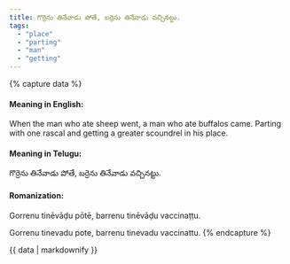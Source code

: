 ```yaml
---
title: గొర్రెను తినేవాడు పోతే, బర్రెను తినేవాడు వచ్చినట్టు.
tags:
  - "place"
  - "parting"
  - "man"
  - "getting"
---
```


{% capture data %}
#### Meaning in English:
When the man who ate sheep went, a man who ate buffalos came.
Parting with one rascal and getting a greater scoundrel in his place.

#### Meaning in Telugu:
గొర్రెను తినేవాడు పోతే, బర్రెను తినేవాడు వచ్చినట్టు.

#### Romanization:
Gorrenu tinēvāḍu pōtē, barrenu tinēvāḍu vaccinaṭṭu.

Gorrenu tinevadu pote, barrenu tinevadu vaccinattu.
{% endcapture %}

{{ data | markdownify }}

